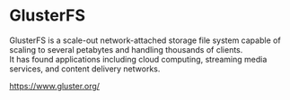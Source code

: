 # GlusterFS
GlusterFS is a scale-out network-attached storage file system capable of scaling to several petabytes and handling thousands of clients.  
It has found applications including cloud computing, streaming media services, and content delivery networks.

https://www.gluster.org/
